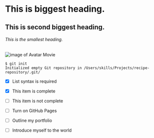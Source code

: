 # This is biggest heading.
## This is second biggest heading.
###### This is the smallest heading.


![image of Avatar Movie](https://user-images.githubusercontent.com/76154874/211139283-0b9a001e-54a2-4cb7-a13f-c9d6593e037e.jpeg)


```
$ git init
Initialized empty Git repository in /Users/skills/Projects/recipe-repository/.git/
```

- [x] List syntax is required
- [x] This item is complete
- [ ] This item is not complete


- [ ] Turn on GitHub Pages
- [ ] Outline my portfolio
- [ ] Introduce myself to the world
